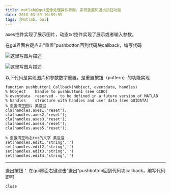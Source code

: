 ```yaml
---
title: matlab的gui图像处理操作界面，实现重置和退出按钮功能
date: 2018-03-09 10:59:59
tags: [Matlab, Gui]
---
```


axes控件实现了展示图片，动态txt控件实现了展示或者输入参数。
<!--more-->

在gui界面右键点击“重置”pushbotton回到代码块callback，编写代码

![这里写图片描述](http://p3qhnc0eg.bkt.clouddn.com/matlab/%E7%95%8C%E9%9D%A2_%E9%87%8D%E7%BD%AE1.png)

![这里写图片描述](http://p3qhnc0eg.bkt.clouddn.com/matlab/%E7%95%8C%E9%9D%A2_%E9%87%8D%E7%BD%AE2.png)

以下代码是实现图片和参数数字重置，是重置按钮（puttern）的功能实现
```
function pushbutton1_Callback(hObject, eventdata, handles)
% hObject    handle to pushbutton1 (see GCBO)
% eventdata  reserved - to be defined in a future version of MATLAB
% handles    structure with handles and user data (see GUIDATA)
% 重置清空图片 美滋滋
cla(handles.axes1,'reset');
cla(handles.axes2,'reset');
cla(handles.axes3,'reset');
cla(handles.axes4,'reset');
cla(handles.axes5,'reset');

% 重置清空动态txt的文字 美滋滋
set(handles.edit1,'string','')
set(handles.edit2,'string','')
set(handles.edit3,'string','')
set(handles.edit4,'string','')
```

----------------------------
退出按钮：
在gui界面右键点击“退出”pushbotton回到代码块callback，编写代码
即可
```
close
```
